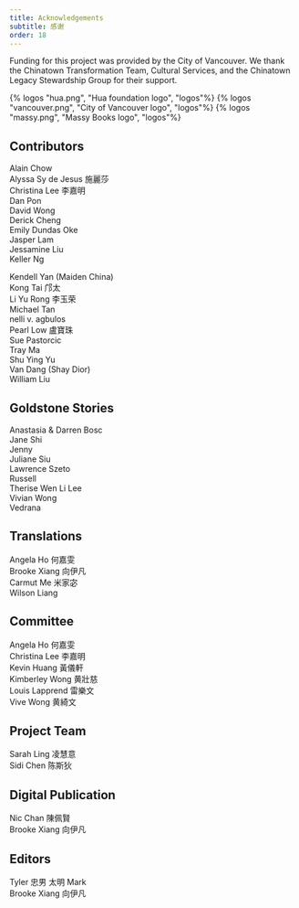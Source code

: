 ```yaml
---
title: Acknowledgements
subtitle: 感谢
order: 18
---
```


<div class='acknowledgement'>

Funding for this project was provided by the City of Vancouver. We thank the Chinatown Transformation Team, Cultural Services, and the Chinatown Legacy Stewardship Group for their support.

<div class='acknowledgement__logos'>
{% logos "hua.png", "Hua foundation logo", "logos"%}
{% logos "vancouver.png", "City of Vancouver logo", "logos"%}
{% logos "massy.png", "Massy Books logo", "logos"%}
</div>

## Contributors

<div class='contributors'>
<p>
Alain Chow <br>
Alyssa Sy de Jesus 施麗莎<br>
Christina Lee 李嘉明<br>
Dan Pon<br>
David Wong<br>
Derick Cheng<br>
Emily Dundas Oke<br>
Jasper Lam<br>
Jessamine Liu<br>
Keller Ng<br>
</p>
<p>
Kendell Yan (Maiden China)<br>
Kong Tai 邝太<br>
Li Yu Rong 李玉荣<br>
Michael Tan<br>
nelli v. agbulos<br>
Pearl Low 盧寶珠<br>
Sue Pastorcic<br>
Tray Ma<br>
Shu Ying Yu<br>
Van Dang (Shay Dior)<br>
William Liu

<p>
</div>

## Goldstone Stories

Anastasia & Darren Bosc<br>
Jane Shi<br>
Jenny<br>
Juliane Siu<br>
Lawrence Szeto<br>
Russell<br>
Therise Wen Li Lee<br>
Vivian Wong<br>
Vedrana

## Translations

Angela Ho 何嘉雯<br>
Brooke Xiang 向伊凡<br>
Carmut Me 米家宓<br>
Wilson Liang

## Committee

Angela Ho 何嘉雯<br>
Christina Lee 李嘉明<br>
Kevin Huang 黃儀軒<br>
Kimberley Wong 黄壯慈<br>
Louis Lapprend 雷樂文<br>
Vive Wong 黄綺文

## Project Team

Sarah Ling 凌慧意<br>
Sidi Chen 陈斯狄

## Digital Publication

Nic Chan 陳佩賢<br>
Brooke Xiang 向伊凡

## Editors

Tyler 忠男 太明 Mark<br>
Brooke Xiang 向伊凡

  </div>
